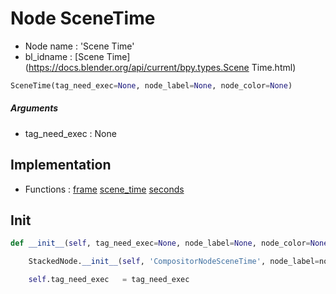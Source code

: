 # Node SceneTime

- Node name : 'Scene Time'
- bl_idname : [Scene Time](https://docs.blender.org/api/current/bpy.types.Scene Time.html)


``` python
SceneTime(tag_need_exec=None, node_label=None, node_color=None)
```
##### Arguments

- tag_need_exec : None

## Implementation

- Functions : [frame](/docs/Compositor/Compositor.md#frame) [scene_time](/docs/Compositor/Compositor.md#scene_time) [seconds](/docs/Compositor/Compositor.md#seconds)

## Init

``` python
def __init__(self, tag_need_exec=None, node_label=None, node_color=None):

    StackedNode.__init__(self, 'CompositorNodeSceneTime', node_label=node_label, node_color=node_color)

    self.tag_need_exec   = tag_need_exec
```
